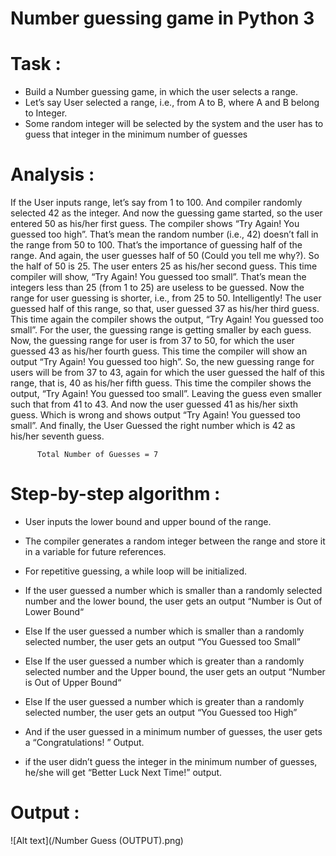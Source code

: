 # Number guessing game in Python 3

# Task : 
  -  Build a Number guessing game, in which the user selects a range.
  -  Let’s say User selected a range, i.e., from A to B, where A and B belong to Integer.
  -  Some random integer will be selected by the system and the user has to guess that integer in the minimum number of guesses

# Analysis :
If the User inputs range, let’s say from 1 to 100. And compiler randomly selected 42 as the integer. And now the guessing game started, so the user entered 50 as his/her first guess. The compiler shows “Try Again! You guessed too high”. That’s mean the random number (i.e., 42) doesn’t fall in the range from 50 to 100. That’s the importance of guessing half of the range. And again, the user guesses half of 50 (Could you tell me why?). So the half of 50 is 25. The user enters 25 as his/her second guess. This time compiler will show, “Try Again! You guessed too small”. That’s mean the integers less than 25 (from 1 to 25) are useless to be guessed. Now the range for user guessing is shorter, i.e., from 25 to 50. Intelligently! The user guessed half of this range, so that, user guessed 37 as his/her third guess.  This time again the compiler shows the output, “Try Again! You guessed too small”. For the user, the guessing range is getting smaller by each guess. Now, the guessing range for user is from 37 to 50, for which the user guessed 43 as his/her fourth guess. This time the compiler will show an output “Try Again! You guessed too high”. So, the new guessing range for users will be from 37 to 43, again for which the user guessed the half of this range, that is, 40 as his/her fifth guess.  This time the compiler shows the output, “Try Again! You guessed too small”. Leaving the guess even smaller such that from 41 to 43. And now the user guessed 41 as his/her sixth guess. Which is wrong and shows output “Try Again! You guessed too small”. And finally, the User Guessed the right number which is 42 as his/her seventh guess.

          Total Number of Guesses = 7

# Step-by-step algorithm :
-  User inputs the lower bound and upper bound of the range.
-  The compiler generates a random integer between the range and store it in a variable for future references.
-  For repetitive guessing, a while loop will be initialized.
-  If the user guessed a number which is smaller than a randomly selected number and the lower bound, the user gets an output “Number is Out of Lower Bound“
-  Else If the user guessed a number which is smaller than a randomly selected number, the user gets an output “You Guessed too Small”
-  Else If the user guessed a number which is greater than a randomly selected number and the Upper bound, the user gets an output “Number is Out of Upper Bound“
-  Else If the user guessed a number which is greater than a randomly selected number, the user gets an output “You Guessed too High”
-  And if the user guessed in a minimum number of guesses, the user gets a “Congratulations! ” Output.


-  if the user didn’t guess the integer in the minimum number of guesses, he/she will get “Better Luck Next Time!” output.

# Output :
![Alt text](/Number Guess (OUTPUT).png)
